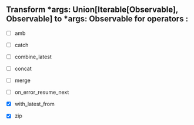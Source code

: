 ## Transform *args: Union[Iterable[Observable], Observable] to *args: Observable for operators :
- [ ] amb
- [ ] catch
- [ ] combine_latest
- [ ] concat
- [ ] merge
- [ ] on_error_resume_next
- [x] with_latest_from
- [x] zip


